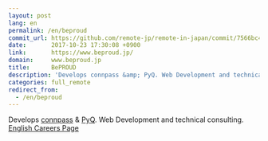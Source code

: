 ```yaml
---
layout: post
lang: en
permalink: /en/beproud
commit_url: https://github.com/remote-jp/remote-in-japan/commit/7566bc41481d54cfc7f6c49667e1a7d424f430bf
date:       2017-10-23 17:30:08 +0900
link:       https://www.beproud.jp/
domain:     www.beproud.jp
title:      BePROUD
description: 'Develops connpass &amp; PyQ. Web Development and technical consulting. English Careers Page'
categories: full_remote
redirect_from:
  - /en/beproud
---
```


<p>Develops <a href="https://connpass.com">connpass</a> & <a href="https://pyq.jp">PyQ</a>. Web Development and technical consulting. <a href="https://www.beproud.jp/careers/en/">English Careers Page</a></p>
